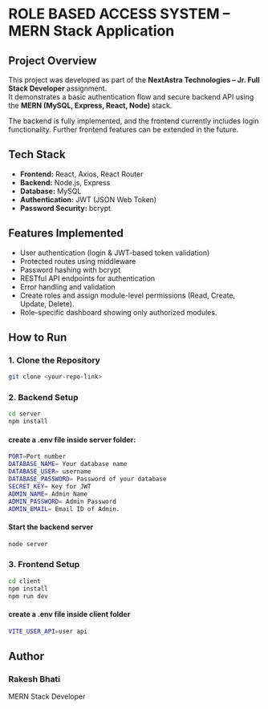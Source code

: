 # ROLE BASED ACCESS SYSTEM – MERN Stack Application

## Project Overview
This project was developed as part of the **NextAstra Technologies – Jr. Full Stack Developer** assignment.  
It demonstrates a basic authentication flow and secure backend API using the **MERN (MySQL, Express, React, Node)** stack.  

The backend is fully implemented, and the frontend currently includes login functionality. Further frontend features can be extended in the future.

## Tech Stack
- **Frontend:** React, Axios, React Router  
- **Backend:** Node.js, Express  
- **Database:** MySQL  
- **Authentication:** JWT (JSON Web Token)  
- **Password Security:** bcrypt  

## Features Implemented
- User authentication (login & JWT-based token validation)  
- Protected routes using middleware  
- Password hashing with bcrypt  
- RESTful API endpoints for authentication  
- Error handling and validation
- Create roles and assign module-level permissions (Read, Create, Update, Delete).
- Role-specific dashboard showing only authorized modules. 
 
## How to Run

### 1. Clone the Repository
```bash
git clone <your-repo-link>
```

### 2. Backend Setup
```bash
cd server
npm install
```

#### create a .env file inside server folder:
```bash
PORT=Port number
DATABASE_NAME= Your database name
DATABASE_USER= username
DATABASE_PASSWORD= Password of your database
SECRET_KEY= Key for JWT
ADMIN_NAME= Admin Name
ADMIN_PASSWORD= Admin Password
ADMIN_EMAIL= Email ID of Admin.
```

#### Start the backend server
```bash
node server
```

### 3. Frontend Setup
```bash
cd client
npm install
npm run dev
```
#### create a .env file inside client folder 
```bash
VITE_USER_API=user api
```

## Author
### Rakesh Bhati
MERN Stack Developer


